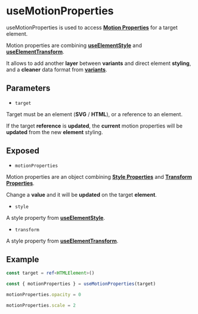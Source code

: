 # useMotionProperties

useMotionProperties is used to access [**Motion Properties**](/motion-properties) for a target element.

Motion properties are combining [**useElementStyle**](/api/use-element-style) and [**useElementTransform**](/api/use-element-transform).

It allows to add another **layer** between **variants** and direct element **styling**, and a **cleaner** data format from [**variants**](/variants).

## Parameters

- `target`

Target must be an element (**SVG** / **HTML**), or a reference to an element.

If the target **reference** is **updated**, the **current** motion properties will be **updated** from the new **element** styling.

## Exposed

- `motionProperties`

Motion properties are an object combining [**Style Properties**](/motion-properties#style-properties) and [**Transform Properties**](/motion-properties#transform-properties).

Change a **value** and it will be **updated** on the target **element**.

- `style`

A style property from [**useElementStyle**](/api/use-element-style).

- `transform`

A style property from [**useElementTransform**](/api/use-element-transform).

## Example

```typescript
const target = ref<HTMLElement>()

const { motionProperties } = useMotionProperties(target)

motionProperties.opacity = 0

motionProperties.scale = 2
```
